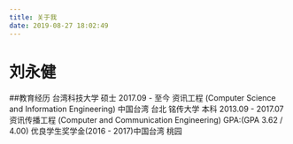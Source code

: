 ```yaml
---
title: 关于我
date: 2019-08-27 18:02:49
---
```

 # 刘永健

##教育经历
台湾科技大学	硕⼠ 2017.09 - ⾄今
资讯⼯程 (Computer Science and Information Engineering) 中国台湾 台北
铭传大学  本科 2013.09 - 2017.07 
资讯传播工程 (Computer and Communication Engineering) 
GPA:(GPA 3.62 / 4.00) 优良学⽣奖学金(2016 - 2017)中国台湾 桃园

  

